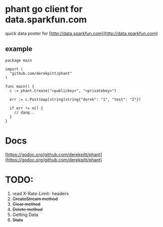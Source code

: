 # phant go client for data.sparkfun.com

quick data poster for [http://data.sparkfun.com](http://data.sparkfun.com)

## example

    package main

    import (
      "github.com/derekpitt/phant"
    )

    func main() {
      c := phant.Create("<publickey>", "<privatekey>")

      err := c.Post(map[string]string{"derek": "1", "test": "2"})

      if err != nil {
        // dang..
      }
    }

# Docs

[https://godoc.org/github.com/derekpitt/phant](https://godoc.org/github.com/derekpitt/phant)

# TODO:

1. read X-Rate-Limit- headers
2. <del>CreateStream method</del>
3. <del>Clear method</del>
4. <del>Delete method</del>
5. Getting Data
6. <del>Stats</del>
